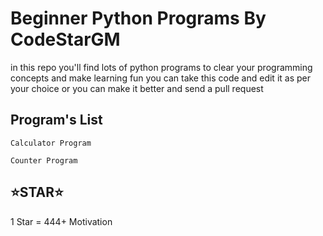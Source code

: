# Beginner Python Programs By CodeStarGM

in this repo you'll find lots of python programs to clear your programming concepts and make learning fun you can take this code and edit it as per your choice or you can make it better and send a pull request

## Program's List

```
Calculator Program
```

```
Counter Program
```

## ⭐️STAR⭐️

1 Star = 444+ Motivation
